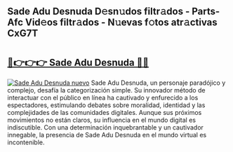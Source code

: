 ## Sade Adu Desnuda D𝚎sn𝚞dos filtr𝚊dos - Parts-Afc Vid𝚎os filtr𝚊dos - N𝚞evas f𝚘tos atr𝚊ctivas CxG7T

# <h2><a href="http://mb4i3xl.tromn.icu/?c=Sade+Adu+Desnuda">🔗👉👉👉 Sade Adu Desnuda 🔗🔗</a></h2>

[![Sade Adu Desnuda nuevo](https://i.imgur.com/pEAQMta.gif)](http://mb4i3xl.tromn.icu/?c=Sade+Adu+Desnuda)
Sade Adu Desnuda, un personaje paradójico y complejo, desafía la categorización simple. Su innovador método de interactuar con el público en línea ha cautivado y enfurecido a los espectadores, estimulando debates sobre moralidad, identidad y las complejidades de las comunidades digitales. Aunque sus próximos movimientos no están claros, su influencia en el mundo digital es indiscutible. Con una determinación inquebrantable y un cautivador innegable, la presencia de Sade Adu Desnuda en el mundo virtual es incontenible.
